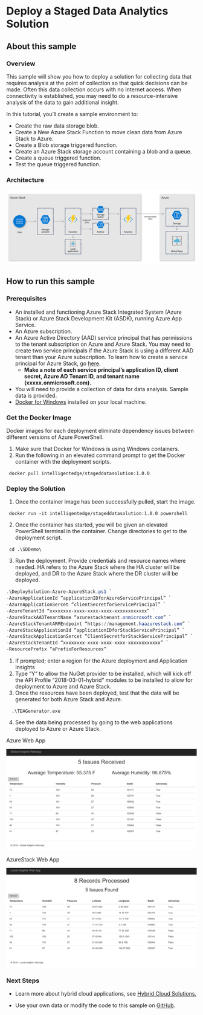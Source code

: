 # Deploy a Staged Data Analytics Solution
## About this sample
### Overview
This sample will show you how to deploy a solution for collecting data
that requires analysis at the point of collection so that quick
decisions can be made. Often this data collection occurs with no
Internet access. When connectivity is established, you may need to do a
resource-intensive analysis of the data to gain additional insight.

In this tutorial, you’ll create a sample environment to:
  - Create the raw data storage blob.
  - Create a New Azure Stack Function to move clean data from Azure
    Stack to Azure.
  - Create a Blob storage triggered function.
  - Create an Azure Stack storage account containing a blob and a queue.
  - Create a queue triggered function.
  - Test the queue triggered function.

### Architecture

![](.\\stageddata-media\\/media/image1.png)

## How to run this sample
### Prerequisites

  - An installed and functioning Azure Stack Integrated System (Azure
    Stack) or Azure Stack Development Kit (ASDK), running Azure App
    Service.
  - An Azure subscription.
  - An Azure Active Directory (AAD) service principal that has
    permissions to the tenant subscription on Azure and Azure Stack. You
    may need to create two service principals if the Azure Stack is
    using a different AAD tenant than your Azure subscription. To learn
    how to create a service principal for Azure Stack, go
    [here](https://docs.microsoft.com/en-us/azure-stack/user/azure-stack-create-service-principals).    
      - **Make a note of each service principal’s application ID, client
        secret, Azure AD Tenant ID, and tenant name
        (xxxxx.onmicrosoft.com).**
  - You will need to provide a collection of data for data analysis.
    Sample data is provided.
  - [Docker for Windows](https://docs.docker.com/docker-for-windows/)
    installed on your local machine.

### Get the Docker Image

Docker images for each deployment eliminate dependency issues between
different versions of Azure PowerShell.
1.  Make sure that Docker for Windows is using Windows containers.
2.  Run the following in an elevated command prompt to get the Docker
    container with the deployment scripts.
```    
 docker pull intelligentedge/stageddatasolution:1.0.0
```
### Deploy the Solution

1.  Once the container image has been successfully pulled, start the
    image.
```    
 docker run -it intelligentedge/stageddatasolution:1.0.0 powershell
```
2.  Once the container has started, you will be given an elevated
    PowerShell terminal in the container. Change directories to get to
    the deployment script.
```
 cd .\SDDemo\
```
3.  Run the deployment. Provide credentials and resource names where
    needed. HA refers to the Azure Stack where the HA cluster will be
    deployed, and DR to the Azure Stack where the DR cluster will be
    deployed.

```powershell
.\DeploySolution-Azure-AzureStack.ps1 `
-AzureApplicationId “applicationIDforAzureServicePrincipal” `
-AzureApplicationSercet “clientSecretforServicePrincipal” `
-AzureTenantId “xxxxxxxx-xxxx-xxxx-xxxx-xxxxxxxxxxxx” `
-AzureStackAADTenantName “azurestacktenant.onmicrosoft.com” `
-AzureStackTenantARMEndpoint “https://management.haazurestack.com” `
-AzureStackApplicationId “applicationIDforStackServicePrincipal” `
-AzureStackApplicationSercet “ClientSecretforStackServicePrincipal” `
-AzureStackTenantId “xxxxxxxx-xxxx-xxxx-xxxx-xxxxxxxxxxxx” `
-ResourcePrefix “aPrefixForResources”
```
1.  If prompted; enter a region for the Azure deployment and Application
    Insights
2.  Type “Y” to allow the NuGet provider to be installed, which will
    kick off the API Profile “2018-03-01-hybrid” modules to be installed
    to allow for deployment to Azure and Azure Stack.
3.  Once the resources have been deployed, test that the data will be
    generated for both Azure Stack and Azure.
```    
  .\TDAGenerator.exe
```
4.  See the data being processed by going to the web applications
    deployed to Azure or Azure Stack.

 Azure Web App
 
 ![](.\\stageddata-media\\/media/image2.png)
 
 AzureStack Web App
 
 ![](.\\stageddata-media\\/media/image3.png)

### Next Steps

  - Learn more about hybrid cloud applications, see [Hybrid Cloud
    Solutions.](https://aka.ms/azsdevtutorials)

  - Use your own data or modify the code to this sample on
    [GitHub](https://github.com/Azure-Samples/azure-intelligent-edge-patterns).
